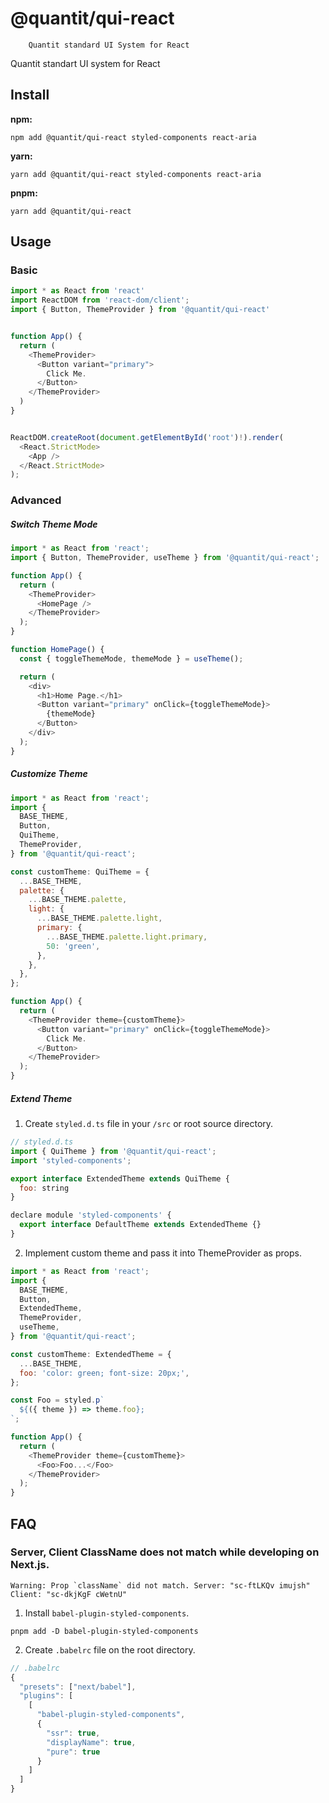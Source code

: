 # @quantit/qui-react

```
    Quantit standard UI System for React
```

Quantit standart UI system for React

## Install

**npm:**

```
npm add @quantit/qui-react styled-components react-aria
```

**yarn:**

```
yarn add @quantit/qui-react styled-components react-aria
```

**pnpm:**

```
yarn add @quantit/qui-react
```

## Usage

### Basic

```javascript
import * as React from 'react'
import ReactDOM from 'react-dom/client';
import { Button, ThemeProvider } from '@quantit/qui-react'


function App() {
  return (
    <ThemeProvider>
      <Button variant="primary">
        Click Me.
      </Button>
    </ThemeProvider>
  )
}


ReactDOM.createRoot(document.getElementById('root')!).render(
  <React.StrictMode>
    <App />
  </React.StrictMode>
);
```

### Advanced

##### Switch Theme Mode

```javascript
import * as React from 'react';
import { Button, ThemeProvider, useTheme } from '@quantit/qui-react';

function App() {
  return (
    <ThemeProvider>
      <HomePage />
    </ThemeProvider>
  );
}

function HomePage() {
  const { toggleThemeMode, themeMode } = useTheme();

  return (
    <div>
      <h1>Home Page.</h1>
      <Button variant="primary" onClick={toggleThemeMode}>
        {themeMode}
      </Button>
    </div>
  );
}
```

##### Customize Theme

```javascript
import * as React from 'react';
import {
  BASE_THEME,
  Button,
  QuiTheme,
  ThemeProvider,
} from '@quantit/qui-react';

const customTheme: QuiTheme = {
  ...BASE_THEME,
  palette: {
    ...BASE_THEME.palette,
    light: {
      ...BASE_THEME.palette.light,
      primary: {
        ...BASE_THEME.palette.light.primary,
        50: 'green',
      },
    },
  },
};

function App() {
  return (
    <ThemeProvider theme={customTheme}>
      <Button variant="primary" onClick={toggleThemeMode}>
        Click Me.
      </Button>
    </ThemeProvider>
  );
}
```

##### Extend Theme

1. Create `styled.d.ts` file in your `/src` or root source directory.

```javascript
// styled.d.ts
import { QuiTheme } from '@quantit/qui-react';
import 'styled-components';

export interface ExtendedTheme extends QuiTheme {
  foo: string
}

declare module 'styled-components' {
  export interface DefaultTheme extends ExtendedTheme {}
}
```

2. Implement custom theme and pass it into ThemeProvider as props.

```javascript
import * as React from 'react';
import {
  BASE_THEME,
  Button,
  ExtendedTheme,
  ThemeProvider,
  useTheme,
} from '@quantit/qui-react';

const customTheme: ExtendedTheme = {
  ...BASE_THEME,
  foo: 'color: green; font-size: 20px;',
};

const Foo = styled.p`
  ${({ theme }) => theme.foo};
`;

function App() {
  return (
    <ThemeProvider theme={customTheme}>
      <Foo>Foo...</Foo>
    </ThemeProvider>
  );
}
```

## FAQ

### Server, Client ClassName does not match while developing on Next.js.

```
Warning: Prop `className` did not match. Server: "sc-ftLKQv imujsh" Client: "sc-dkjKgF cWetnU"
```

1. Install `babel-plugin-styled-components`.

```
pnpm add -D babel-plugin-styled-components
```

2. Create `.babelrc` file on the root directory.

```javascript
// .babelrc
{
  "presets": ["next/babel"],
  "plugins": [
    [
      "babel-plugin-styled-components",
      {
        "ssr": true,
        "displayName": true,
        "pure": true
      }
    ]
  ]
}
```
